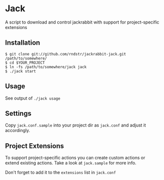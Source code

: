 Jack
====

A script to download and control jackrabbit with support for project-specific extensions

Installation
------------

```
$ git clone git://github.com/rndstr/jackrabbit-jack.git /path/to/somewhere/
$ cd $YOUR_PROJECT
$ ln -fs /path/to/somewhere/jack jack
$ ./jack start
```

Usage
-----

See output of `./jack usage`


Settings
--------

Copy `jack.conf.sample` into your project dir as `jack.conf` and adjust it accordingly.


Project Extensions
------------------

To support project-specific actions you can create custom actions or extend
existing actions. Take a look at `jack.sample` for more info.

Don't forget to add it to the `extensions` list in `jack.conf`
